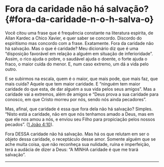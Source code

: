 # Fora da caridade não há salvação? {#fora-da-caridade-n-o-h-salva-o}

Você citou uma frase que é frequência constante na literatura espírita, de Allan Kardec a Chico Xavier, e quer saber se concordo. Discordo do espiritismo mas concordo com a frase. Exatamente. Fora da caridade não há salvação. Mas o que é caridade? Meu dicionário diz que é uma “disposição favorável em relação a alguém em situação de inferioridade”. Assim, o rico ajuda o pobre, o saudável ajuda o doente, o forte ajuda o fraco, o maior cuida do menor. E, num caso extremo, um dá a vida pelo outro.

E se subirmos na escala, quem é o maior, que mais pode, que mais faz, que mais cuida? Aquele que tem maior caridade. E “ninguém tem maior caridade do que esta, de dar alguém a sua vida pelos seus amigos”. Mas a caridade vai a extremos, além de amigos e “Deus prova a sua caridade para conosco, em que Cristo morreu por nós, sendo nós ainda pecadores”.

Mas, afinal, que caridade é essa que fora dela não há salvação? Simples. “Nisto está a caridade, não em que nós tenhamos amado a Deus, mas em que ele nos amou a nós, e enviou seu Filho para propiciação pelos nossos pecados”. ([1 João 4:10](http://bibliaonline.com.br/acf/1jo/4/10)).

Fora DESSA caridade não há salvação. Mas há os que relutam em ser o objeto dessa caridade, o receptáculo desse amor. Somente alguém que se ache muita coisa, que não reconheça sua nulidade, ruína e imperfeição, terá a audácia de dizer a Deus: “A MINHA caridade é que me trará salvação”.

*****